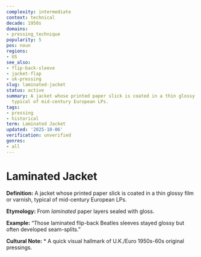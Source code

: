 ```yaml
---
complexity: intermediate
context: technical
decade: 1950s
domains:
- pressing_technique
popularity: 5
pos: noun
regions:
- US
see_also:
- flip-back-sleeve
- jacket-flap
- uk-pressing
slug: laminated-jacket
status: active
summary: A jacket whose printed paper slick is coated in a thin glossy film or varnish,
  typical of mid-century European LPs.
tags:
- pressing
- historical
term: Laminated Jacket
updated: '2025-10-06'
verification: unverified
genres:
- all
---
```


# Laminated Jacket

**Definition:** A jacket whose printed paper slick is coated in a thin glossy film or varnish, typical of mid-century European LPs.

**Etymology:** From *laminated* paper layers sealed with gloss.

**Example:** “Those laminated flip-back Beatles sleeves stayed glossy but often developed seam-splits.”

**Cultural Note:** * A quick visual hallmark of U.K./Euro 1950s-60s original pressings.

